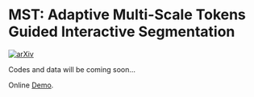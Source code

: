 # MST: Adaptive Multi-Scale Tokens Guided Interactive Segmentation

[![arXiv](https://img.shields.io/badge/arXiv-2401.04403-b31b1b.svg)](https://arxiv.org/abs/2401.04403)

Codes and data will be coming soon...


Online [Demo](http://img2latex.com/).
